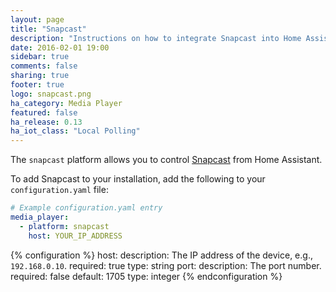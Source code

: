 ```yaml
---
layout: page
title: "Snapcast"
description: "Instructions on how to integrate Snapcast into Home Assistant."
date: 2016-02-01 19:00
sidebar: true
comments: false
sharing: true
footer: true
logo: snapcast.png
ha_category: Media Player
featured: false
ha_release: 0.13
ha_iot_class: "Local Polling"
---
```


The `snapcast` platform allows you to control [Snapcast](https://github.com/badaix/snapcast) from Home Assistant.

To add Snapcast to your installation, add the following to your `configuration.yaml` file:

```yaml
# Example configuration.yaml entry
media_player:
  - platform: snapcast
    host: YOUR_IP_ADDRESS
```

{% configuration %}
host:
  description: The IP address of the device, e.g., `192.168.0.10`.
  required: true
  type: string
port:
  description: The port number.
  required: false
  default: 1705
  type: integer
{% endconfiguration %}
